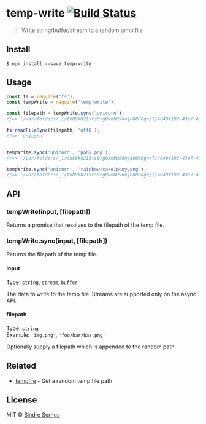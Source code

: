 # temp-write [![Build Status](https://travis-ci.org/sindresorhus/temp-write.svg?branch=master)](https://travis-ci.org/sindresorhus/temp-write)

> Write string/buffer/stream to a random temp file


## Install

```
$ npm install --save temp-write
```


## Usage

```js
const fs = require('fs');
const tempWrite = require('temp-write');

const filepath = tempWrite.sync('unicorn');
//=> '/var/folders/_1/tk89k8215ts0rg0kmb096nj80000gn/T/4049f192-43e7-43b2-98d9-094e6760861b'

fs.readFileSync(filepath, 'utf8');
//=> 'unicorn'


tempWrite.sync('unicorn', 'pony.png');
//=> '/var/folders/_1/tk89k8215ts0rg0kmb096nj80000gn/T/4049f192-43e7-43b2-98d9-094e6760861b/pony.png'

tempWrite.sync('unicorn', 'rainbow/cake/pony.png');
//=> '/var/folders/_1/tk89k8215ts0rg0kmb096nj80000gn/T/4049f192-43e7-43b2-98d9-094e6760861b/rainbow/cake/pony.png'
```


## API

### tempWrite(input, [filepath])

Returns a promise that resolves to the filepath of the temp file.

### tempWrite.sync(input, [filepath])

Returns the filepath of the temp file.

#### input

Type: `string`, `stream`, `buffer`

The data to write to the temp file. Streams are supported only on the async API.

#### filepath

Type: `string`  
Example: `'img.png'`, `'foo/bar/baz.png'`

Optionally supply a filepath which is appended to the random path.


## Related

- [tempfile](https://github.com/sindresorhus/tempfile) - Get a random temp file path


## License

MIT © [Sindre Sorhus](http://sindresorhus.com)
